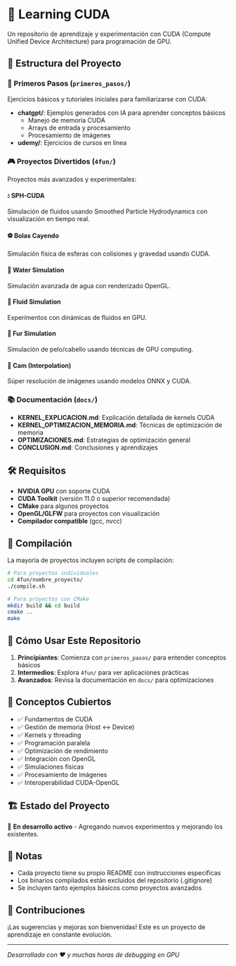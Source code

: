 # 🚀 Learning CUDA

Un repositorio de aprendizaje y experimentación con CUDA (Compute Unified Device Architecture) para programación de GPU.

## 📁 Estructura del Proyecto

### 🎯 Primeros Pasos (`primeros_pasos/`)
Ejercicios básicos y tutoriales iniciales para familiarizarse con CUDA:
- **chatgpt/**: Ejemplos generados con IA para aprender conceptos básicos
  - Manejo de memoria CUDA
  - Arrays de entrada y procesamiento
  - Procesamiento de imágenes
- **udemy/**: Ejercicios de cursos en línea

### 🎮 Proyectos Divertidos (`4fun/`)
Proyectos más avanzados y experimentales:

#### 💧 **SPH-CUDA**
Simulación de fluidos usando Smoothed Particle Hydrodynamics con visualización en tiempo real.

#### ⚽ **Bolas Cayendo** 
Simulación física de esferas con colisiones y gravedad usando CUDA.

#### 🌊 **Water Simulation**
Simulación avanzada de agua con renderizado OpenGL.

#### 💨 **Fluid Simulation**
Experimentos con dinámicas de fluidos en GPU.

#### 🦌 **Fur Simulation**
Simulación de pelo/cabello usando técnicas de GPU computing.

#### 📸 **Cam (Interpolation)**
Súper resolución de imágenes usando modelos ONNX y CUDA.

### 📚 Documentación (`docs/`)
- **KERNEL_EXPLICACION.md**: Explicación detallada de kernels CUDA
- **KERNEL_OPTIMIZACION_MEMORIA.md**: Técnicas de optimización de memoria
- **OPTIMIZACIONES.md**: Estrategias de optimización general
- **CONCLUSION.md**: Conclusiones y aprendizajes

## 🛠️ Requisitos

- **NVIDIA GPU** con soporte CUDA
- **CUDA Toolkit** (versión 11.0 o superior recomendada)
- **CMake** para algunos proyectos
- **OpenGL/GLFW** para proyectos con visualización
- **Compilador compatible** (gcc, nvcc)

## 🚀 Compilación

La mayoría de proyectos incluyen scripts de compilación:

```bash
# Para proyectos individuales
cd 4fun/nombre_proyecto/
./compile.sh

# Para proyectos con CMake
mkdir build && cd build
cmake ..
make
```

## 📖 Cómo Usar Este Repositorio

1. **Principiantes**: Comienza con `primeros_pasos/` para entender conceptos básicos
2. **Intermedios**: Explora `4fun/` para ver aplicaciones prácticas
3. **Avanzados**: Revisa la documentación en `docs/` para optimizaciones

## 🎯 Conceptos Cubiertos

- ✅ Fundamentos de CUDA
- ✅ Gestión de memoria (Host ↔ Device)
- ✅ Kernels y threading
- ✅ Programación paralela
- ✅ Optimización de rendimiento
- ✅ Integración con OpenGL
- ✅ Simulaciones físicas
- ✅ Procesamiento de imágenes
- ✅ Interoperabilidad CUDA-OpenGL

## 🏗️ Estado del Proyecto

🔄 **En desarrollo activo** - Agregando nuevos experimentos y mejorando los existentes.

## 📝 Notas

- Cada proyecto tiene su propio README con instrucciones específicas
- Los binarios compilados están excluidos del repositorio (.gitignore)
- Se incluyen tanto ejemplos básicos como proyectos avanzados

## 🤝 Contribuciones

¡Las sugerencias y mejoras son bienvenidas! Este es un proyecto de aprendizaje en constante evolución.

---

*Desarrollado con ❤️ y muchas horas de debugging en GPU*
